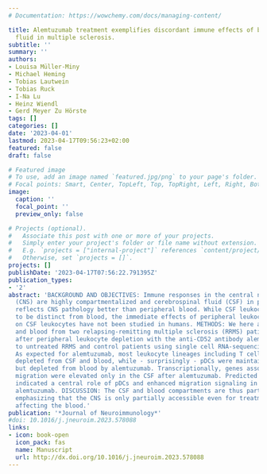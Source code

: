 ```yaml
---
# Documentation: https://wowchemy.com/docs/managing-content/

title: Alemtuzumab treatment exemplifies discordant immune effects of blood and cerebrospinal
  fluid in multiple sclerosis.
subtitle: ''
summary: ''
authors:
- Louisa Müller-Miny
- Michael Heming
- Tobias Lautwein
- Tobias Ruck
- I-Na Lu
- Heinz Wiendl
- Gerd Meyer Zu Hörste
tags: []
categories: []
date: '2023-04-01'
lastmod: 2023-04-17T09:56:23+02:00
featured: false
draft: false

# Featured image
# To use, add an image named `featured.jpg/png` to your page's folder.
# Focal points: Smart, Center, TopLeft, Top, TopRight, Left, Right, BottomLeft, Bottom, BottomRight.
image:
  caption: ''
  focal_point: ''
  preview_only: false

# Projects (optional).
#   Associate this post with one or more of your projects.
#   Simply enter your project's folder or file name without extension.
#   E.g. `projects = ["internal-project"]` references `content/project/deep-learning/index.md`.
#   Otherwise, set `projects = []`.
projects: []
publishDate: '2023-04-17T07:56:22.791395Z'
publication_types:
- '2'
abstract: 'BACKGROUND AND OBJECTIVES: Immune responses in the central nervous system
  (CNS) are highly compartmentalized and cerebrospinal fluid (CSF) in particular often
  reflects CNS pathology better than peripheral blood. While CSF leukocytes are known
  to be distinct from blood, the immediate effects of peripheral leukocyte depletion
  on CSF leukocytes have not been studied in humans. METHODS: We here analyzed CSF
  and blood from two relapsing-remitting multiple sclerosis (RRMS) patients early
  after peripheral leukocyte depletion with the anti-CD52 antibody alemtuzumab compared
  to untreated RRMS and control patients using single cell RNA-sequencing. RESULTS:
  As expected for alemtuzumab, most leukocyte lineages including T cells were synchronously
  depleted from CSF and blood, while - surprisingly - pDCs were maintained in CSF
  but depleted from blood by alemtuzumab. Transcriptionally, genes associated with
  migration were elevated only in the CSF after alemtuzumab. Predicted cellular interactions
  indicated a central role of pDCs and enhanced migration signaling in the CSF after
  alemtuzumab. DISCUSSION: The CSF and blood compartments are thus partially uncoupled,
  emphasizing that the CNS is only partially accessible even for treatments profoundly
  affecting the blood.'
publication: '*Journal of Neuroimmunology*'
#doi: 10.1016/j.jneuroim.2023.578088
links:
- icon: book-open
  icon_pack: fas
  name: Manuscript
  url: http://dx.doi.org/10.1016/j.jneuroim.2023.578088
---
```

